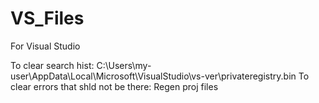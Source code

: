 # VS_Files
For Visual Studio

To clear search hist: C:\Users\my-user\AppData\Local\Microsoft\VisualStudio\vs-ver\privateregistry.bin
To clear errors that shld not be there: Regen proj files
